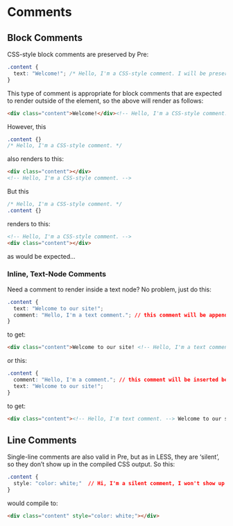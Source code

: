 # Comments


## Block Comments

CSS-style block comments are preserved by Pre:

```css
.content {
  text: "Welcome!"; /* Hello, I'm a CSS-style comment. I will be preserved. */
}
```
This type of comment is appropriate for block comments that are expected
to render outside of the element, so the above will render as follows:

```html
<div class="content">Welcome!</div><!-- Hello, I'm a CSS-style comment. I will be preserved. -->
```
However, this

```css
.content {}
/* Hello, I'm a CSS-style comment. */
```
also renders to this:

```html
<div class="content"></div>
<!-- Hello, I'm a CSS-style comment. -->
```
But this

```css
/* Hello, I'm a CSS-style comment. */
.content {}
```
renders to this:

```html
<!-- Hello, I'm a CSS-style comment. -->
<div class="content"></div>
```
as would be expected...

### Inline, Text-Node Comments

Need a comment to render inside a text node? No problem, just do this:

```css
.content {
  text: "Welcome to our site!";
  comment: "Hello, I'm a text comment."; // this comment will be appended to the text node after the text
}
```
to get:

```html
<div class="content">Welcome to our site! <!-- Hello, I'm a text comment. --></div>
```
or this:

```css
.content {
  comment: "Hello, I'm a comment."; // this comment will be inserted before the text inside the text node
  text: "Welcome to our site!";
}
```
to get:

```html
<div class="content"><!-- Hello, I'm text comment. --> Welcome to our site!</div>
```

## Line Comments

Single-line comments are also valid in Pre, but as in LESS,
they are ‘silent’, so they don’t show up in the compiled
CSS output. So this:

```css
.content {
  style: "color: white;"  // Hi, I'm a silent comment, I won't show up in your CSS
}
```
would compile to:

```html
<div class="content" style="color: white;"></div>
```

